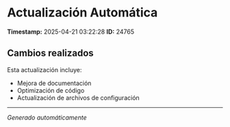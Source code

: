 # Actualización Automática

**Timestamp:** 2025-04-21 03:22:28
**ID:** 24765

## Cambios realizados

Esta actualización incluye:
- Mejora de documentación
- Optimización de código
- Actualización de archivos de configuración

---
*Generado automáticamente*
